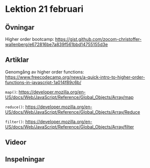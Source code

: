 # Lektion 21 februari

## Övningar

Higher order bootcamp: https://gist.github.com/zocom-christoffer-wallenberg/e672816be7a839f561bbd14755155d3e

## Artiklar

Genomgång av higher order functions: https://www.freecodecamp.org/news/a-quick-intro-to-higher-order-functions-in-javascript-1a014f89c6b/

`map()`: https://developer.mozilla.org/en-US/docs/Web/JavaScript/Reference/Global_Objects/Array/map

`reduce()`: https://developer.mozilla.org/en-US/docs/Web/JavaScript/Reference/Global_Objects/Array/Reduce

`filter()`: https://developer.mozilla.org/en-US/docs/Web/JavaScript/Reference/Global_Objects/Array/filter

## Videor

## Inspelningar